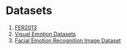 # Datasets

1. [FER2013](https://www.kaggle.com/datasets/deadskull7/fer2013/data)
2. [Visual Emotion Datasets](https://rpand002.github.io/emotion.html)
3. [Facial Emotion Recognition Image Dataset](https://www.kaggle.com/datasets/sujaykapadnis/emotion-recognition-dataset)

